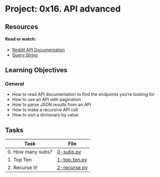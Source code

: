 # Project: 0x16. API advanced

## Resources

#### Read or watch:

* [Reddit API Documentation](https://intranet.alxswe.com/rltoken/b-4nD6hwEeNYTwYl5yWNwA)
* [Query String](https://intranet.alxswe.com/rltoken/luFn_zrgmAQ0OAO_PEI9bA)
## Learning Objectives

### General

* How to read API documentation to find the endpoints you’re looking for
* How to use an API with pagination
* How to parse JSON results from an API
* How to make a recursive API call
* How to sort a dictionary by value
## Tasks

| Task | File |
| ---- | ---- |
| 0. How many subs? | [0-subs.py](./0-subs.py) |
| 1. Top Ten | [1-top_ten.py](./1-top_ten.py) |
| 2. Recurse it! | [2-recurse.py](./2-recurse.py) |

